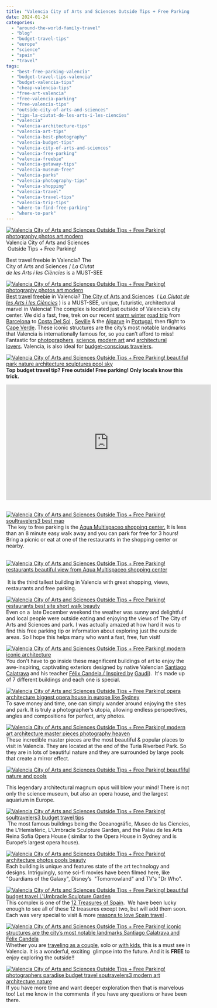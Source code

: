 ```yaml
---
title: "Valencia City of Arts and Sciences Outside Tips + Free Parking!"
date: 2024-01-24
categories: 
  - "around-the-world-family-travel"
  - "blog"
  - "budget-travel-tips"
  - "europe"
  - "science"
  - "spain"
  - "travel"
tags: 
  - "best-free-parking-valencia"
  - "budget-travel-tips-valencia"
  - "budget-valencia-tips"
  - "cheap-valencia-tips"
  - "free-art-valencia"
  - "free-valencia-parking"
  - "free-valencia-tips"
  - "outside-city-of-arts-and-sciences"
  - "tips-la-ciutat-de-les-arts-i-les-ciencies"
  - "valencia"
  - "valencia-architecture-tips"
  - "valencia-art-tips"
  - "valencia-best-photography"
  - "valencia-budget-tips"
  - "valencia-city-of-arts-and-sciences"
  - "valencia-free-parking"
  - "valencia-freebie"
  - "valencia-getaway-tips"
  - "valencia-museum-free"
  - "valencia-parks"
  - "valencia-photography-tips"
  - "valencia-shopping"
  - "valencia-travel"
  - "valencia-travel-tips"
  - "valencia-trip-tips"
  - "where-to-find-free-parking"
  - "where-to-park"
---
```


[![Valencia City of Arts and Sciences Outside Tips + Free Parking!  photography photos art modern ](https://pub-ac94b3f306b24c0dba4238943c97f2e1.r2.dev/6a00e5502a9507883302c8d3a7d297200b.jpg "Valencia City of Arts and Sciences Outside Tips + Free Parking!  photography photos art modern ")](https://pub-ac94b3f306b24c0dba4238943c97f2e1.r2.dev/6a00e5502a9507883302a30d4ea748200b-1024x576-1.jpg)Valencia City of Arts and Sciences  
 Outside Tips + Free Parking!  
  
Best travel freebie in Valencia? The  
City of Arts and Sciences / _La Ciutat  
de les Arts i les Ciències_ is a MUST-SEE

<!--more-->

  
[![Valencia City of Arts and Sciences Outside Tips + Free Parking!  photography photos art modern ](https://pub-ac94b3f306b24c0dba4238943c97f2e1.r2.dev/6a00e5502a9507883302c8d3a841f0200d.jpg "Valencia City of Arts and Sciences Outside Tips + Free Parking!  photography photos art modern ")](https://pub-ac94b3f306b24c0dba4238943c97f2e1.r2.dev/6a00e5502a9507883302a30d4ea748200b-1024x576-1.jpg)  
[Best travel](http://soultravelers3new.local/2013/01/travel-to-spain-kids-tips.html) [freebie](http://soultravelers3new.local/2022/07/cheapest-way-to-travel-europe-budget-travel-must-read.html) in Valencia? [The City of Arts and Sciences](https://en.wikipedia.org/wiki/City_of_Arts_and_Sciences)  ( _[La Ciutat de les Arts i les Ciències](https://www.frommers.com/destinations/valencia-spain/attractions/ciutat-de-les-arts-i-les-cincies-city-of-arts-and-sciences)_ ) is a MUST-SEE, unique, futuristic, architectural marvel in Valencia! The complex is located just outside of Valencia’s city center. We did a fast, free, trek on our recent [warm winter](http://soultravelers3new.local/2023/12/top-8-warmest-winter-places-in-or-near-europe-for-digital-nomads-travel.html#more) [road trip](http://soultravelers3new.local/2024/01/winter-sun-camping-europe-snowbirds.html#more) from [Barcelona](http://soultravelers3new.local/2023/11/fun-barcelona-day-trip-to-sitges-tips.html#more) to [Costa Del Sol](http://soultravelers3new.local/2010/06/family-travel-tips-in-spains-costa-del-sol-countryside-adventures-mediterranean-beaches-photography-.html) , [Seville](http://soultravelers3new.local/2007/03/ole-sublime-sev.html) & the [Algarve](https://www.instagram.com/p/C1pTarmsgff/) in [Portugal](http://soultravelers3new.local/2013/02/only-place-in-europe-to-swim-with-dolphins-portugal.html), then flight to [Cape Verde](http://soultravelers3new.local/2024/01/digital-nomad-cheap-hot-winter-cape-verde-2024-1.html#more). These iconic structures are the city’s most notable landmarks that Valencia is internationally famous for, so you can’t afford to miss! Fantastic for [photographers](http://soultravelers3new.local/2022/10/top-instagram-photo-locations-in-kotor-montenegro.html), [science](http://soultravelers3new.local/science/), [modern art](https://www.garreynadesign.com/gallery) and [architectural lovers](http://soultravelers3new.local/2012/09/visiting-the-sydney-opera-house-must-see-australia-travel.html). Valencia, is also ideal for [budget-conscious travelers](http://soultravelers3new.local/2022/07/cheapest-way-to-travel-europe-budget-travel-must-read.html).  
  
[](https://pub-ac94b3f306b24c0dba4238943c97f2e1.r2.dev/6a00e5502a9507883302a30d4ea748200b-1024x576-1.jpg)[![Valencia City of Arts and Sciences Outside Tips + Free Parking!  beautiful park nature  architecture   sculptures   pool  sky](https://pub-ac94b3f306b24c0dba4238943c97f2e1.r2.dev/6a00e5502a9507883302c8d3a969fe200d.jpg "Valencia City of Arts and Sciences Outside Tips + Free Parking!  beautiful park nature  architecture   sculptures   pool  sky")](https://pub-ac94b3f306b24c0dba4238943c97f2e1.r2.dev/6a00e5502a9507883302a30d4ea748200b-1024x576-1.jpg)[  
](https://pub-ac94b3f306b24c0dba4238943c97f2e1.r2.dev/6a00e5502a9507883302a30d4ea748200b-1024x576-1.jpg)**Top budget travel tip? Free outside! Free parking! Only locals know this trick.** 

<iframe allow="accelerometer; autoplay; clipboard-write; encrypted-media; gyroscope; picture-in-picture; web-share" allowfullscreen frameborder="0" height="315" src="https://www.youtube.com/embed/pA9ctVvaqrA?si=gag57-KUQ3Huo1CS" title="YouTube video player" width="560"></iframe>

   
[](https://pub-ac94b3f306b24c0dba4238943c97f2e1.r2.dev/6a00e5502a9507883302a30d4ea748200b-1024x576-1.jpg)[![Valencia City of Arts and Sciences Outside Tips + Free Parking!  soultravelers3 best map](https://pub-ac94b3f306b24c0dba4238943c97f2e1.r2.dev/6a00e5502a9507883302c8d3a8b323200b.jpg "Valencia City of Arts and Sciences Outside Tips + Free Parking!  soultravelers3 best map")](https://pub-ac94b3f306b24c0dba4238943c97f2e1.r2.dev/6a00e5502a9507883302a30d4ea748200b-1024x576-1.jpg)[  
](https://pub-ac94b3f306b24c0dba4238943c97f2e1.r2.dev/6a00e5502a9507883302a30d4ea748200b-1024x576-1.jpg) The key to free parking is the [Aqua Multispaceo shopping center.](https://aqua-multiespacio.com) It is less than an 8 minute easy walk away and you can park for free for 3 hours! Bring a picnic or eat at one of the restaurants in the shopping center or nearby.  
  
[  
![Valencia City of Arts and Sciences Outside Tips + Free Parking!  restaurants beautiful view from Aqua Multispaceo shopping center](https://pub-ac94b3f306b24c0dba4238943c97f2e1.r2.dev/6a00e5502a9507883302c8d3a8b664200b-500wi.jpg "Valencia City of Arts and Sciences Outside Tips + Free Parking!  restaurants beautiful view from Aqua Multispaceo shopping center")](https://pub-ac94b3f306b24c0dba4238943c97f2e1.r2.dev/6a00e5502a9507883302a30d4ea748200b-1024x576-1.jpg)[  
](https://pub-ac94b3f306b24c0dba4238943c97f2e1.r2.dev/6a00e5502a9507883302a30d4ea748200b-1024x576-1.jpg)[  
](https://pub-ac94b3f306b24c0dba4238943c97f2e1.r2.dev/6a00e5502a9507883302a30d4ea748200b-1024x576-1.jpg) It is the third tallest building in Valencia with great shopping, views, restaurants and free parking.   
  
[![Valencia City of Arts and Sciences Outside Tips + Free Parking!  restaurants best site short walk beauty ](https://pub-ac94b3f306b24c0dba4238943c97f2e1.r2.dev/6a00e5502a9507883302c8d3a514cd200c.jpg "Valencia City of Arts and Sciences Outside Tips + Free Parking!  restaurants best site short walk beauty ")](https://pub-ac94b3f306b24c0dba4238943c97f2e1.r2.dev/6a00e5502a9507883302a30d4ea748200b-1024x576-1.jpg)  
Even on a  late December weekend the weather was sunny and delightful and local people were outside eating and enjoying the views of The City of Arts and Sciences and park. I was actually amazed at how hard it was to find this free parking tip or information about exploring just the outside areas. So I hope this helps many who want a fast, free, fun visit!   
  
[![Valencia City of Arts and Sciences Outside Tips + Free Parking!  modern iconic architecture ](https://pub-ac94b3f306b24c0dba4238943c97f2e1.r2.dev/6a00e5502a9507883302c8d3a9006b200b.jpg "Valencia City of Arts and Sciences Outside Tips + Free Parking!  modern iconic architecture ")](https://pub-ac94b3f306b24c0dba4238943c97f2e1.r2.dev/e41de25b0e363942786c1dec787bfede.jpg)  
You don't have to go inside these magnificent buildings of art to enjoy the awe-inspiring, captivating exteriors designed by native Valencian [Santiago Calatrava](https://calatrava.com) and his teacher [Félix Candela.( Inspired by](https://rodedwards.com/architectural-abstracts-calatrava-candela/) [Gaudi](http://soultravelers3new.local/2022/04/21-of-the-best-things-to-do-in-barcelona-in-2022.html)).  It's made up of 7 different buildings and each one is special.  
  
[![Valencia City of Arts and Sciences Outside Tips + Free Parking!  opera architecture biggest opera house in europe like Sydney ](https://pub-ac94b3f306b24c0dba4238943c97f2e1.r2.dev/6a00e5502a9507883302c8d3a51d4d200c.jpg "Valencia City of Arts and Sciences Outside Tips + Free Parking!  opera architecture biggest opera house in europe like Sydney ")](https://pub-ac94b3f306b24c0dba4238943c97f2e1.r2.dev/6a00e5502a9507883302a30d4ea748200b-1024x576-1.jpg)  
To save money and time, one can simply wander around enjoying the sites and park. It is truly a photographer’s utopia, allowing endless perspectives, angles and compositions for perfect, arty photos.  
  
[](https://pub-ac94b3f306b24c0dba4238943c97f2e1.r2.dev/6a00e5502a9507883302a30d4ea748200b-1024x576-1.jpg)[![Valencia City of Arts and Sciences Outside Tips + Free Parking! modern art architecture master pieces photography heaven ](https://pub-ac94b3f306b24c0dba4238943c97f2e1.r2.dev/6a00e5502a9507883302c8d3a9246c200d.jpg "Valencia City of Arts and Sciences Outside Tips + Free Parking! modern art architecture master pieces photography heaven ")](https://pub-ac94b3f306b24c0dba4238943c97f2e1.r2.dev/ab7ade6c2d0ef8723c565377d2646f73.jpg)[](https://pub-ac94b3f306b24c0dba4238943c97f2e1.r2.dev/6a00e5502a9507883302a30d4ea748200b-1024x576-1.jpg)  
These incredible master pieces are the most beautiful & popular places to visit in Valencia. They are located at the end of the Turia Riverbed Park. So they are in lots of beautiful nature and they are surrounded by large pools that create a mirror effect.   
  
[![Valencia City of Arts and Sciences Outside Tips + Free Parking! beautfiful nature and pools ](https://pub-ac94b3f306b24c0dba4238943c97f2e1.r2.dev/6a00e5502a9507883302c8d3a961a4200d.jpg "Valencia City of Arts and Sciences Outside Tips + Free Parking! beautfiful nature and pools ")](https://pub-ac94b3f306b24c0dba4238943c97f2e1.r2.dev/6a00e5502a9507883302a30d4ea748200b-1024x576-1.jpg)  
  
This legendary architectural magnum opus will blow your mind! There is not only the science museum, but also an opera house, and the largest aquarium in Europe.   
  
[![Valencia City of Arts and Sciences Outside Tips + Free Parking!  soultravelers3 budget travel tips ](https://pub-ac94b3f306b24c0dba4238943c97f2e1.r2.dev/6a00e5502a9507883302c8d3a96add200d.jpg "Valencia City of Arts and Sciences Outside Tips + Free Parking!  soultravelers3 budget travel tips ")](https://pub-ac94b3f306b24c0dba4238943c97f2e1.r2.dev/6a00e5502a9507883302a30d4ea748200b-1024x576-1.jpg)  
 The most famous buildings being the Oceanográfic, Museo de las Ciencies, the L'Hemisfèric, L'Umbracle Sculpture Garden, and the Palau de les Arts Reina Sofia Opera House ( similar to the Opera House in Sydney and is Europe’s largest opera house).  
  
[![Valencia City of Arts and Sciences Outside Tips + Free Parking! architecture photos pools beauty ](https://pub-ac94b3f306b24c0dba4238943c97f2e1.r2.dev/6a00e5502a9507883302c8d3a51584200c.jpg "Valencia City of Arts and Sciences Outside Tips + Free Parking! architecture photos pools beauty ")](https://pub-ac94b3f306b24c0dba4238943c97f2e1.r2.dev/6a00e5502a9507883302a30d4ea748200b-1024x576-1.jpg)  
Each building is unique and features state of the art technology and designs. Intriguingly, some sci-fi movies have been filmed here, like "Guardians of the Galaxy", Disney’s  "Tomorrowland" and TV's "Dr Who".  
  
[![Valencia City of Arts and Sciences Outside Tips + Free Parking! beautiful budget travel L'Umbracle Sculpture Garden](https://pub-ac94b3f306b24c0dba4238943c97f2e1.r2.dev/6a00e5502a9507883302c8d3a900cb200b.jpg "Valencia City of Arts and Sciences Outside Tips + Free Parking! beautiful budget travel L'Umbracle Sculpture Garden")](https://pub-ac94b3f306b24c0dba4238943c97f2e1.r2.dev/6a00e5502a9507883302a30d4ea748200b-1024x576-1.jpg)  
This complex is one of the [12 Treasures of Spain](https://en.wikipedia.org/wiki/12_Treasures_of_Spain).  We have been lucky enough to see all of these 12 treasures except two, but will add them soon. Each was very special to visit & more [reasons to love Spain travel](http://soultravelers3new.local/2014/10/what-to-do-in-spain-the-ultimate-checklist.html) .   
  
[![Valencia City of Arts and Sciences Outside Tips + Free Parking! iconic structures are the city’s most notable landmarks Santiago Calatrava and Félix Candela](https://pub-ac94b3f306b24c0dba4238943c97f2e1.r2.dev/6a00e5502a9507883302c8d3a90128200b.jpg "Valencia City of Arts and Sciences Outside Tips + Free Parking! iconic structures are the city’s most notable landmarks Santiago Calatrava and Félix Candela")](https://pub-ac94b3f306b24c0dba4238943c97f2e1.r2.dev/6a00e5502a9507883302a30d4ea748200b-1024x576-1.jpg)  
Whether you are [traveling as a couple](http://soultravelers3new.local/2022/03/retirement-traveling-around-the-world.html), solo or [with kids](http://soultravelers3new.local/2011/02/kids-friends-travel-on-the-ultimate-family-adventure.html), this is a must see in Valencia. It is a wonderful, exciting  glimpse into the future. And it is **FREE** to enjoy exploring the outside!!   
  
[![Valencia City of Arts and Sciences Outside Tips + Free Parking!  photographers paradise budget travel soutravelers3  modern art architecture nature ](https://pub-ac94b3f306b24c0dba4238943c97f2e1.r2.dev/6a00e5502a9507883302c8d3a90285200b.jpg "Valencia City of Arts and Sciences Outside Tips + Free Parking!  photographers paradise budget travel soutravelers3  modern art architecture nature ")](https://pub-ac94b3f306b24c0dba4238943c97f2e1.r2.dev/6c8bf771fc92dcdb83f32223f0a8a53a-scaled.jpg)  
If you have more time and want deeper exploration then that is marvelous too! Let me know in the comments  if you have any questions or have been there.
